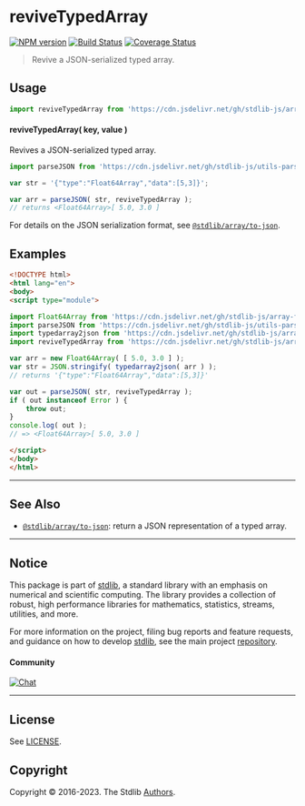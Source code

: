 <!--

@license Apache-2.0

Copyright (c) 2018 The Stdlib Authors.

Licensed under the Apache License, Version 2.0 (the "License");
you may not use this file except in compliance with the License.
You may obtain a copy of the License at

   http://www.apache.org/licenses/LICENSE-2.0

Unless required by applicable law or agreed to in writing, software
distributed under the License is distributed on an "AS IS" BASIS,
WITHOUT WARRANTIES OR CONDITIONS OF ANY KIND, either express or implied.
See the License for the specific language governing permissions and
limitations under the License.

-->

# reviveTypedArray

[![NPM version][npm-image]][npm-url] [![Build Status][test-image]][test-url] [![Coverage Status][coverage-image]][coverage-url] <!-- [![dependencies][dependencies-image]][dependencies-url] -->

> Revive a JSON-serialized typed array.

<!-- Section to include introductory text. Make sure to keep an empty line after the intro `section` element and another before the `/section` close. -->

<section class="intro">

</section>

<!-- /.intro -->

<!-- Package usage documentation. -->



<section class="usage">

## Usage

```javascript
import reviveTypedArray from 'https://cdn.jsdelivr.net/gh/stdlib-js/array-reviver@esm/index.mjs';
```

#### reviveTypedArray( key, value )

Revives a JSON-serialized typed array.

```javascript
import parseJSON from 'https://cdn.jsdelivr.net/gh/stdlib-js/utils-parse-json@esm/index.mjs';

var str = '{"type":"Float64Array","data":[5,3]}';

var arr = parseJSON( str, reviveTypedArray );
// returns <Float64Array>[ 5.0, 3.0 ]
```

For details on the JSON serialization format, see [`@stdlib/array/to-json`][@stdlib/array/to-json].

</section>

<!-- /.usage -->

<!-- Package usage notes. Make sure to keep an empty line after the `section` element and another before the `/section` close. -->

<section class="notes">

</section>

<!-- /.notes -->

<!-- Package usage examples. -->

<section class="examples">

## Examples

<!-- eslint no-undef: "error" -->

```html
<!DOCTYPE html>
<html lang="en">
<body>
<script type="module">

import Float64Array from 'https://cdn.jsdelivr.net/gh/stdlib-js/array-float64@esm/index.mjs';
import parseJSON from 'https://cdn.jsdelivr.net/gh/stdlib-js/utils-parse-json@esm/index.mjs';
import typedarray2json from 'https://cdn.jsdelivr.net/gh/stdlib-js/array-to-json@esm/index.mjs';
import reviveTypedArray from 'https://cdn.jsdelivr.net/gh/stdlib-js/array-reviver@esm/index.mjs';

var arr = new Float64Array( [ 5.0, 3.0 ] );
var str = JSON.stringify( typedarray2json( arr ) );
// returns '{"type":"Float64Array","data":[5,3]}'

var out = parseJSON( str, reviveTypedArray );
if ( out instanceof Error ) {
    throw out;
}
console.log( out );
// => <Float64Array>[ 5.0, 3.0 ]

</script>
</body>
</html>
```

</section>

<!-- /.examples -->

<!-- Section to include cited references. If references are included, add a horizontal rule *before* the section. Make sure to keep an empty line after the `section` element and another before the `/section` close. -->

<section class="references">

</section>

<!-- /.references -->

<!-- Section for related `stdlib` packages. Do not manually edit this section, as it is automatically populated. -->

<section class="related">

* * *

## See Also

-   <span class="package-name">[`@stdlib/array/to-json`][@stdlib/array/to-json]</span><span class="delimiter">: </span><span class="description">return a JSON representation of a typed array.</span>

</section>

<!-- /.related -->

<!-- Section for all links. Make sure to keep an empty line after the `section` element and another before the `/section` close. -->


<section class="main-repo" >

* * *

## Notice

This package is part of [stdlib][stdlib], a standard library with an emphasis on numerical and scientific computing. The library provides a collection of robust, high performance libraries for mathematics, statistics, streams, utilities, and more.

For more information on the project, filing bug reports and feature requests, and guidance on how to develop [stdlib][stdlib], see the main project [repository][stdlib].

#### Community

[![Chat][chat-image]][chat-url]

---

## License

See [LICENSE][stdlib-license].


## Copyright

Copyright &copy; 2016-2023. The Stdlib [Authors][stdlib-authors].

</section>

<!-- /.stdlib -->

<!-- Section for all links. Make sure to keep an empty line after the `section` element and another before the `/section` close. -->

<section class="links">

[npm-image]: http://img.shields.io/npm/v/@stdlib/array-reviver.svg
[npm-url]: https://npmjs.org/package/@stdlib/array-reviver

[test-image]: https://github.com/stdlib-js/array-reviver/actions/workflows/test.yml/badge.svg?branch=main
[test-url]: https://github.com/stdlib-js/array-reviver/actions/workflows/test.yml?query=branch:main

[coverage-image]: https://img.shields.io/codecov/c/github/stdlib-js/array-reviver/main.svg
[coverage-url]: https://codecov.io/github/stdlib-js/array-reviver?branch=main

<!--

[dependencies-image]: https://img.shields.io/david/stdlib-js/array-reviver.svg
[dependencies-url]: https://david-dm.org/stdlib-js/array-reviver/main

-->

[chat-image]: https://img.shields.io/gitter/room/stdlib-js/stdlib.svg
[chat-url]: https://gitter.im/stdlib-js/stdlib/

[stdlib]: https://github.com/stdlib-js/stdlib

[stdlib-authors]: https://github.com/stdlib-js/stdlib/graphs/contributors

[umd]: https://github.com/umdjs/umd
[es-module]: https://developer.mozilla.org/en-US/docs/Web/JavaScript/Guide/Modules

[deno-url]: https://github.com/stdlib-js/array-reviver/tree/deno
[umd-url]: https://github.com/stdlib-js/array-reviver/tree/umd
[esm-url]: https://github.com/stdlib-js/array-reviver/tree/esm
[branches-url]: https://github.com/stdlib-js/array-reviver/blob/main/branches.md

[stdlib-license]: https://raw.githubusercontent.com/stdlib-js/array-reviver/main/LICENSE

[@stdlib/array/to-json]: https://github.com/stdlib-js/array-to-json/tree/esm

</section>

<!-- /.links -->
